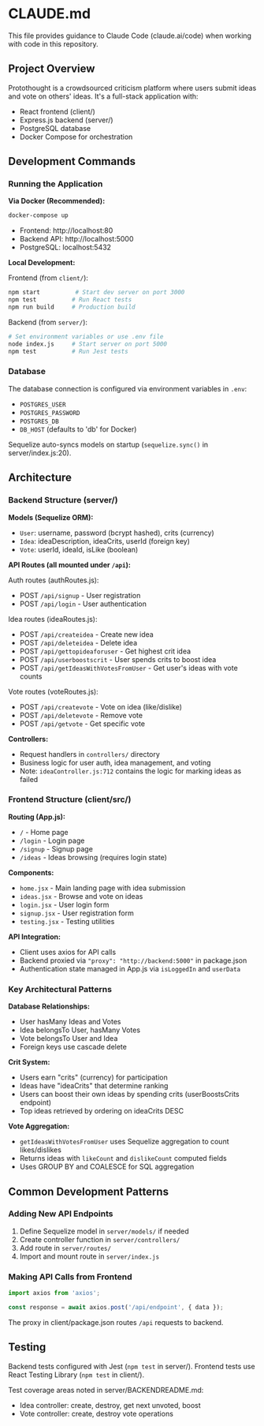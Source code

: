 # CLAUDE.md

This file provides guidance to Claude Code (claude.ai/code) when working with code in this repository.

## Project Overview

Protothought is a crowdsourced criticism platform where users submit ideas and vote on others' ideas. It's a full-stack application with:
- React frontend (client/)
- Express.js backend (server/)
- PostgreSQL database
- Docker Compose for orchestration

## Development Commands

### Running the Application

**Via Docker (Recommended):**
```bash
docker-compose up
```
- Frontend: http://localhost:80
- Backend API: http://localhost:5000
- PostgreSQL: localhost:5432

**Local Development:**

Frontend (from `client/`):
```bash
npm start          # Start dev server on port 3000
npm test          # Run React tests
npm run build     # Production build
```

Backend (from `server/`):
```bash
# Set environment variables or use .env file
node index.js     # Start server on port 5000
npm test          # Run Jest tests
```

### Database

The database connection is configured via environment variables in `.env`:
- `POSTGRES_USER`
- `POSTGRES_PASSWORD`
- `POSTGRES_DB`
- `DB_HOST` (defaults to 'db' for Docker)

Sequelize auto-syncs models on startup (`sequelize.sync()` in server/index.js:20).

## Architecture

### Backend Structure (server/)

**Models (Sequelize ORM):**
- `User`: username, password (bcrypt hashed), crits (currency)
- `Idea`: ideaDescription, ideaCrits, userId (foreign key)
- `Vote`: userId, ideaId, isLike (boolean)

**API Routes (all mounted under `/api`):**

Auth routes (authRoutes.js):
- POST `/api/signup` - User registration
- POST `/api/login` - User authentication

Idea routes (ideaRoutes.js):
- POST `/api/createidea` - Create new idea
- POST `/api/deleteidea` - Delete idea
- POST `/api/gettopideaforuser` - Get highest crit idea
- POST `/api/userboostscrit` - User spends crits to boost idea
- POST `/api/getIdeasWithVotesFromUser` - Get user's ideas with vote counts

Vote routes (voteRoutes.js):
- POST `/api/createvote` - Vote on idea (like/dislike)
- POST `/api/deletevote` - Remove vote
- POST `/api/getvote` - Get specific vote

**Controllers:**
- Request handlers in `controllers/` directory
- Business logic for user auth, idea management, and voting
- Note: `ideaController.js:712` contains the logic for marking ideas as failed

### Frontend Structure (client/src/)

**Routing (App.js):**
- `/` - Home page
- `/login` - Login page
- `/signup` - Signup page
- `/ideas` - Ideas browsing (requires login state)

**Components:**
- `home.jsx` - Main landing page with idea submission
- `ideas.jsx` - Browse and vote on ideas
- `login.jsx` - User login form
- `signup.jsx` - User registration form
- `testing.jsx` - Testing utilities

**API Integration:**
- Client uses axios for API calls
- Backend proxied via `"proxy": "http://backend:5000"` in package.json
- Authentication state managed in App.js via `isLoggedIn` and `userData`

### Key Architectural Patterns

**Database Relationships:**
- User hasMany Ideas and Votes
- Idea belongsTo User, hasMany Votes
- Vote belongsTo User and Idea
- Foreign keys use cascade delete

**Crit System:**
- Users earn "crits" (currency) for participation
- Ideas have "ideaCrits" that determine ranking
- Users can boost their own ideas by spending crits (userBoostsCrits endpoint)
- Top ideas retrieved by ordering on ideaCrits DESC

**Vote Aggregation:**
- `getIdeasWithVotesFromUser` uses Sequelize aggregation to count likes/dislikes
- Returns ideas with `likeCount` and `dislikeCount` computed fields
- Uses GROUP BY and COALESCE for SQL aggregation

## Common Development Patterns

### Adding New API Endpoints

1. Define Sequelize model in `server/models/` if needed
2. Create controller function in `server/controllers/`
3. Add route in `server/routes/`
4. Import and mount route in `server/index.js`

### Making API Calls from Frontend

```javascript
import axios from 'axios';

const response = await axios.post('/api/endpoint', { data });
```

The proxy in client/package.json routes `/api` requests to backend.

## Testing

Backend tests configured with Jest (`npm test` in server/).
Frontend tests use React Testing Library (`npm test` in client/).

Test coverage areas noted in server/BACKENDREADME.md:
- Idea controller: create, destroy, get next unvoted, boost
- Vote controller: create, destroy vote operations
